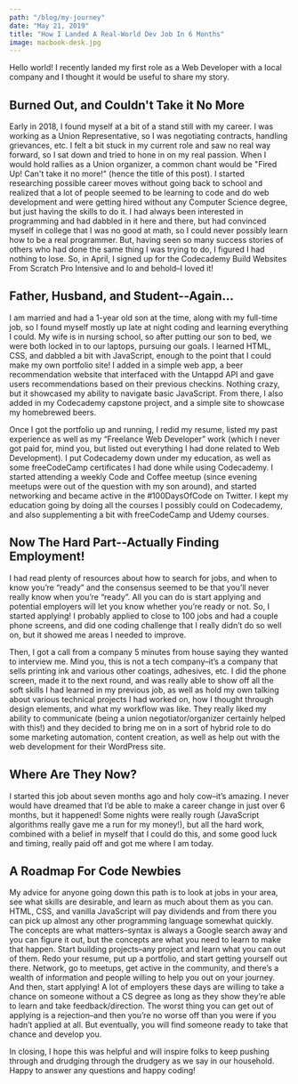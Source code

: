 ```yaml
---
path: "/blog/my-journey"
date: "May 21, 2019"
title: "How I Landed A Real-World Dev Job In 6 Months"
image: macbook-desk.jpg
---
```


Hello world! I recently landed my first role as a Web Developer with a local company and I thought it would be useful to share my story.  

Burned Out, and Couldn't Take it No More  
---------------

Early in 2018, I found myself at a bit of a stand still with my career. I was working as a Union Representative, so I was negotiating contracts, handling grievances, etc. I felt a bit stuck in my current role and saw no real way forward, so I sat down and tried to hone in on my real passion. When I would hold rallies as a Union organizer, a common chant would be "Fired Up! Can't take it no more!" (hence the title of this post). I started researching possible career moves without going back to school and realized that a lot of people seemed to be learning to code and do web development and were getting hired without any Computer Science degree, but just having the skills to do it. I had always been interested in programming and had dabbled in it here and there, but had convinced myself in college that I was no good at math, so I could never possibly learn how to be a real programmer. But, having seen so many success stories of others who had done the same thing I was trying to do, I figured I had nothing to lose. So, in April, I signed up for the Codecademy Build Websites From Scratch Pro Intensive and lo and behold–I loved it!

Father, Husband, and Student--Again...
---------------

I am married and had a 1-year old son at the time, along with my full-time job, so I found myself mostly up late at night coding and learning everything I could. My wife is in nursing school, so after putting our son to bed, we were both locked in to our laptops, pursuing our goals. I learned HTML, CSS, and dabbled a bit with JavaScript, enough to the point that I could make my own portfolio site! I added in a simple web app, a beer recommendation website that interfaced with the Untappd API and gave users recommendations based on their previous checkins. Nothing crazy, but it showcased my ability to navigate basic JavaScript. From there, I also added in my Codecademy capstone project, and a simple site to showcase my homebrewed beers.

Once I got the portfolio up and running, I redid my resume, listed my past experience as well as my “Freelance Web Developer” work (which I never got paid for, mind you, but listed out everything I had done related to Web Development). I put Codecademy down under my education, as well as some freeCodeCamp certificates I had done while using Codecademy. I started attending a weekly Code and Coffee meetup (since evening meetups were out of the question with my son around), and started networking and became active in the #100DaysOfCode on Twitter. I kept my education going by doing all the courses I possibly could on Codecademy, and also supplementing a bit with freeCodeCamp and Udemy courses.

Now The Hard Part--Actually Finding Employment!
-----------

I had read plenty of resources about how to search for jobs, and when to know you’re “ready” and the consensus seemed to be that you’ll never really know when you’re “ready”. All you can do is start applying and potential employers will let you know whether you’re ready or not. So, I started applying! I probably applied to close to 100 jobs and had a couple phone screens, and did one coding challenge that I really didn’t do so well on, but it showed me areas I needed to improve.

Then, I got a call from a company 5 minutes from house saying they wanted to interview me. Mind you, this is not a tech company–it’s a company that sells printing ink and various other coatings, adhesives, etc. I did the phone screen, made it to the next round, and was really able to show off all the soft skills I had learned in my previous job, as well as hold my own talking about various technical projects I had worked on, how I thought through design elements, and what my workflow was like. They really liked my ability to communicate (being a union negotiator/organizer certainly helped with this!) and they decided to bring me on in a sort of hybrid role to do some marketing automation, content creation, as well as help out with the web development for their WordPress site.

Where Are They Now?
--------

I started this job about seven months ago and holy cow–it’s amazing. I never would have dreamed that I’d be able to make a career change in just over 6 months, but it happened! Some nights were really rough (JavaScript algorithms really gave me a run for my money!), but all the hard work, combined with a belief in myself that I could do this, and some good luck and timing, really paid off and got me where I am today.


A Roadmap For Code Newbies
-------------
My advice for anyone going down this path is to look at jobs in your area, see what skills are desirable, and learn as much about them as you can. HTML, CSS, and vanilla JavaScript will pay dividends and from there you can pick up almost any other programming language somewhat quickly. The concepts are what matters–syntax is always a Google search away and you can figure it out, but the concepts are what you need to learn to make that happen. Start building projects–any project and learn what you can out of them. Redo your resume, put up a portfolio, and start getting yourself out there. Network, go to meetups, get active in the community, and there’s a wealth of information and people willing to help you out on your journey. And then, start applying! A lot of employers these days are willing to take a chance on someone without a CS degree as long as they show they’re able to learn and take feedback/direction. The worst thing you can get out of applying is a rejection–and then you’re no worse off than you were if you hadn’t applied at all. But eventually, you will find someone ready to take that chance and develop you.

In closing, I hope this was helpful and will inspire folks to keep pushing through and drudging through the drudgery as we say in our household. Happy to answer any questions and happy coding!